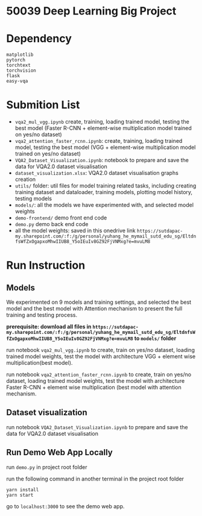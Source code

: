 # 50039 Deep Learning Big Project

# Dependency
```
matplotlib
pytorch
torchtext
torchvision
flask
easy-vqa
```

# Submition List
* `vqa2_mul_vgg.ipynb` create, training, loading trained model, testing the best model (Faster R-CNN + element-wise multiplication model trained on yes/no dataset)
* `vqa2_attention_faster_rcnn.ipynb`: create, training, loading trained model, testing the best model (VGG + element-wise multiplication model trained on yes/no dataset)
* `VQA2_Dataset_Visualization.ipynb`: notebook to prepare and save the data for VQA2.0 dataset visualisation
* `dataset_visualization.xlsx`: VQA2.0 dataset visualisation graphs creation
* `utils/` folder: util files for model training related tasks, including creating training dataset and dataloader, training models, plotting model history, testing models
* `models/`: all the models we have experimented with, and selected model weights
* `demo-frontend/` demo front end code
* `demo.py` demo back end code
* all the model weights: saved in this onedrive link `https://sutdapac-my.sharepoint.com/:f:/g/personal/yuhang_he_mymail_sutd_edu_sg/EltdnfsWfZxOgapxoMhwIIUB8_Y5oIEuIv8GZ92FjVNMxg?e=mvuLM8`

# Run Instruction

## Models
We experimented on 9 models and training settings, and selected the best model and the best model with Attention mechanism to present the full training and testing process. 

**prerequisite: download all files in `https://sutdapac-my.sharepoint.com/:f:/g/personal/yuhang_he_mymail_sutd_edu_sg/EltdnfsWfZxOgapxoMhwIIUB8_Y5oIEuIv8GZ92FjVNMxg?e=mvuLM8` to `models/` folder**

run notebook `vqa2_mul_vgg.ipynb` to create, train on yes/no dataset, loading trained model weights, test the model with architecture VGG + element wise multiplication(best model).

run notebook `vqa2_attention_faster_rcnn.ipynb` to create, train on yes/no dataset, loading trained model weights, test the model with architecture Faster R-CNN + element wise multiplication (best model with attention mechanism.

## Dataset visualization
run notebook `VQA2_Dataset_Visualization.ipynb` to prepare and save the data for VQA2.0 dataset visualisation


## Run Demo Web App Locally

run `demo.py` in project root folder

run the following command in another terminal in the project root folder
```
yarn install
yarn start
```
go to `localhost:3000` to see the demo web app.
